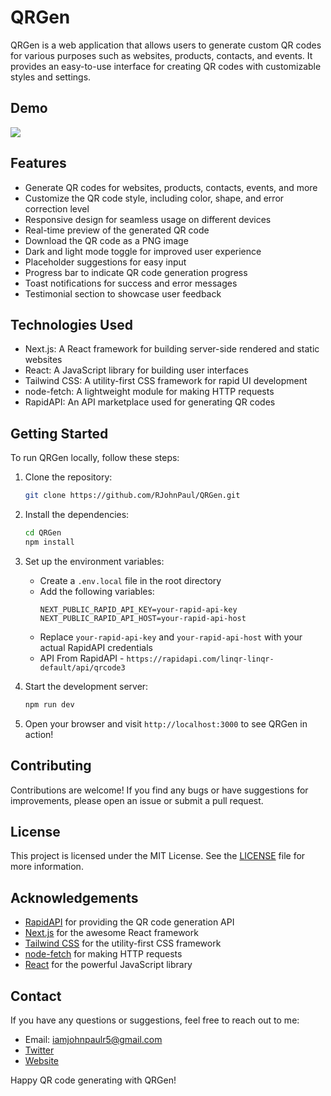# QRGen

QRGen is a web application that allows users to generate custom QR codes for various purposes such as websites, products, contacts, and events. It provides an easy-to-use interface for creating QR codes with customizable styles and settings.

## Demo

 ![](https://github.com/RJohnPaul/QRGen/blob/18fa3d4f7e777f486a3c633f5bb8557e81937ad7/gif.gif)

## Features

- Generate QR codes for websites, products, contacts, events, and more
- Customize the QR code style, including color, shape, and error correction level
- Responsive design for seamless usage on different devices
- Real-time preview of the generated QR code
- Download the QR code as a PNG image
- Dark and light mode toggle for improved user experience
- Placeholder suggestions for easy input
- Progress bar to indicate QR code generation progress
- Toast notifications for success and error messages
- Testimonial section to showcase user feedback

## Technologies Used

- Next.js: A React framework for building server-side rendered and static websites
- React: A JavaScript library for building user interfaces
- Tailwind CSS: A utility-first CSS framework for rapid UI development
- node-fetch: A lightweight module for making HTTP requests
- RapidAPI: An API marketplace used for generating QR codes

## Getting Started

To run QRGen locally, follow these steps:

1. Clone the repository:

   ```bash
   git clone https://github.com/RJohnPaul/QRGen.git
   ```

2. Install the dependencies:

   ```bash
   cd QRGen
   npm install
   ```

3. Set up the environment variables:

   - Create a `.env.local` file in the root directory
   - Add the following variables:
     ```
     NEXT_PUBLIC_RAPID_API_KEY=your-rapid-api-key
     NEXT_PUBLIC_RAPID_API_HOST=your-rapid-api-host
     ```
   - Replace `your-rapid-api-key` and `your-rapid-api-host` with your actual RapidAPI credentials
   - API From RapidAPI - `https://rapidapi.com/linqr-linqr-default/api/qrcode3`

4. Start the development server:

   ```bash
   npm run dev
   ```

5. Open your browser and visit `http://localhost:3000` to see QRGen in action!

## Contributing

Contributions are welcome! If you find any bugs or have suggestions for improvements, please open an issue or submit a pull request.

## License

This project is licensed under the MIT License. See the [LICENSE](LICENSE) file for more information.

## Acknowledgements

- [RapidAPI](https://rapidapi.com/) for providing the QR code generation API
- [Next.js](https://nextjs.org/) for the awesome React framework
- [Tailwind CSS](https://tailwindcss.com/) for the utility-first CSS framework
- [node-fetch](https://www.npmjs.com/package/node-fetch) for making HTTP requests
- [React](https://reactjs.org/) for the powerful JavaScript library

## Contact

If you have any questions or suggestions, feel free to reach out to me:

- Email: iamjohnpaulr5@gmail.com
- [Twitter](https://twitter.com/iamjohnpaulr5)
- [Website](https://john-porfolio.vercel.app)

Happy QR code generating with QRGen!
